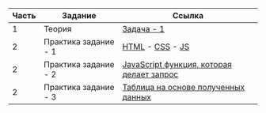 | Часть | Задание | Ссылка |
| --- | --- | --- |
| 1 | Теория | [Задача - 1](./test--theory-1/task_1.js) |
| 2 | Практика задание - 1 | [HTML](./test--practice-1/modal-form-table/index.html) - [CSS](./test--practice-1/modal-form-table/css/style.css) - [JS](./test--practice-1/modal-form-table/js/script.js) |
| 2 | Практика задание - 2 | [JavaScript функция, которая делает запрос](./test--practice-2/task_2.js) |
| 2 | Практика задание - 3 | [Таблица на основе полученных данных](./test--practice-3/task_3.js) |